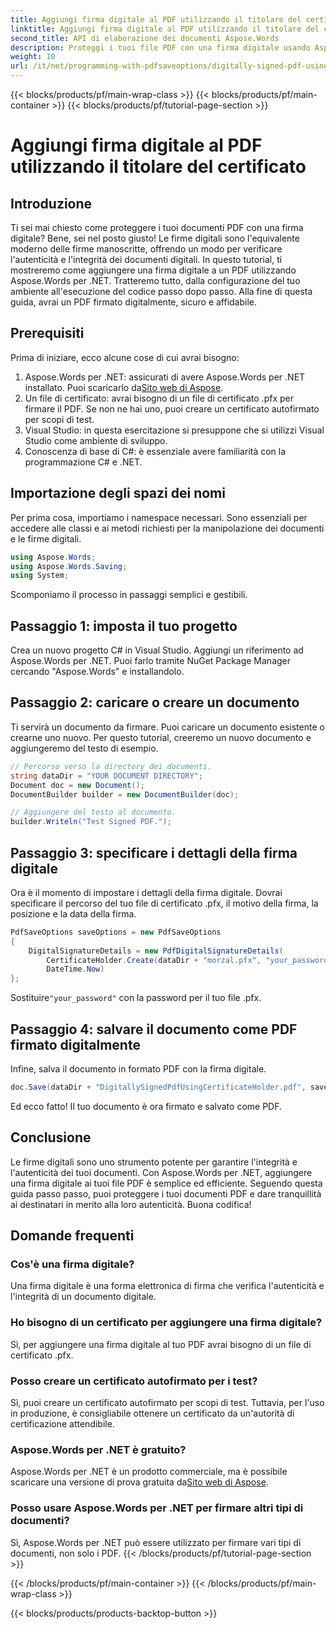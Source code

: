 ```yaml
---
title: Aggiungi firma digitale al PDF utilizzando il titolare del certificato
linktitle: Aggiungi firma digitale al PDF utilizzando il titolare del certificato
second_title: API di elaborazione dei documenti Aspose.Words
description: Proteggi i tuoi file PDF con una firma digitale usando Aspose.Words per .NET. Segui questa guida passo passo per aggiungere una firma digitale ai tuoi PDF senza sforzo.
weight: 10
url: /it/net/programming-with-pdfsaveoptions/digitally-signed-pdf-using-certificate-holder/
---
```


{{< blocks/products/pf/main-wrap-class >}}
{{< blocks/products/pf/main-container >}}
{{< blocks/products/pf/tutorial-page-section >}}

# Aggiungi firma digitale al PDF utilizzando il titolare del certificato

## Introduzione

Ti sei mai chiesto come proteggere i tuoi documenti PDF con una firma digitale? Bene, sei nel posto giusto! Le firme digitali sono l'equivalente moderno delle firme manoscritte, offrendo un modo per verificare l'autenticità e l'integrità dei documenti digitali. In questo tutorial, ti mostreremo come aggiungere una firma digitale a un PDF utilizzando Aspose.Words per .NET. Tratteremo tutto, dalla configurazione del tuo ambiente all'esecuzione del codice passo dopo passo. Alla fine di questa guida, avrai un PDF firmato digitalmente, sicuro e affidabile.

## Prerequisiti

Prima di iniziare, ecco alcune cose di cui avrai bisogno:

1.  Aspose.Words per .NET: assicurati di avere Aspose.Words per .NET installato. Puoi scaricarlo da[Sito web di Aspose](https://releases.aspose.com/words/net/).
2. Un file di certificato: avrai bisogno di un file di certificato .pfx per firmare il PDF. Se non ne hai uno, puoi creare un certificato autofirmato per scopi di test.
3. Visual Studio: in questa esercitazione si presuppone che si utilizzi Visual Studio come ambiente di sviluppo.
4. Conoscenza di base di C#: è essenziale avere familiarità con la programmazione C# e .NET.

## Importazione degli spazi dei nomi

Per prima cosa, importiamo i namespace necessari. Sono essenziali per accedere alle classi e ai metodi richiesti per la manipolazione dei documenti e le firme digitali.

```csharp
using Aspose.Words;
using Aspose.Words.Saving;
using System;
```

Scomponiamo il processo in passaggi semplici e gestibili.

## Passaggio 1: imposta il tuo progetto

Crea un nuovo progetto C# in Visual Studio. Aggiungi un riferimento ad Aspose.Words per .NET. Puoi farlo tramite NuGet Package Manager cercando "Aspose.Words" e installandolo.

## Passaggio 2: caricare o creare un documento

Ti servirà un documento da firmare. Puoi caricare un documento esistente o crearne uno nuovo. Per questo tutorial, creeremo un nuovo documento e aggiungeremo del testo di esempio.

```csharp
// Percorso verso la directory dei documenti.
string dataDir = "YOUR DOCUMENT DIRECTORY";
Document doc = new Document();
DocumentBuilder builder = new DocumentBuilder(doc);

// Aggiungere del testo al documento.
builder.Writeln("Test Signed PDF.");
```

## Passaggio 3: specificare i dettagli della firma digitale

Ora è il momento di impostare i dettagli della firma digitale. Dovrai specificare il percorso del tuo file di certificato .pfx, il motivo della firma, la posizione e la data della firma.

```csharp
PdfSaveOptions saveOptions = new PdfSaveOptions
{
    DigitalSignatureDetails = new PdfDigitalSignatureDetails(
        CertificateHolder.Create(dataDir + "morzal.pfx", "your_password"), "reason", "location",
        DateTime.Now)
};
```

 Sostituire`"your_password"` con la password per il tuo file .pfx.

## Passaggio 4: salvare il documento come PDF firmato digitalmente

Infine, salva il documento in formato PDF con la firma digitale.

```csharp
doc.Save(dataDir + "DigitallySignedPdfUsingCertificateHolder.pdf", saveOptions);
```

Ed ecco fatto! Il tuo documento è ora firmato e salvato come PDF.

## Conclusione

Le firme digitali sono uno strumento potente per garantire l'integrità e l'autenticità dei tuoi documenti. Con Aspose.Words per .NET, aggiungere una firma digitale ai tuoi file PDF è semplice ed efficiente. Seguendo questa guida passo passo, puoi proteggere i tuoi documenti PDF e dare tranquillità ai destinatari in merito alla loro autenticità. Buona codifica!

## Domande frequenti

### Cos'è una firma digitale?
Una firma digitale è una forma elettronica di firma che verifica l'autenticità e l'integrità di un documento digitale.

### Ho bisogno di un certificato per aggiungere una firma digitale?
Sì, per aggiungere una firma digitale al tuo PDF avrai bisogno di un file di certificato .pfx.

### Posso creare un certificato autofirmato per i test?
Sì, puoi creare un certificato autofirmato per scopi di test. Tuttavia, per l'uso in produzione, è consigliabile ottenere un certificato da un'autorità di certificazione attendibile.

### Aspose.Words per .NET è gratuito?
 Aspose.Words per .NET è un prodotto commerciale, ma è possibile scaricare una versione di prova gratuita da[Sito web di Aspose](https://releases.aspose.com/).

### Posso usare Aspose.Words per .NET per firmare altri tipi di documenti?
Sì, Aspose.Words per .NET può essere utilizzato per firmare vari tipi di documenti, non solo i PDF.
{{< /blocks/products/pf/tutorial-page-section >}}

{{< /blocks/products/pf/main-container >}}
{{< /blocks/products/pf/main-wrap-class >}}

{{< blocks/products/products-backtop-button >}}
